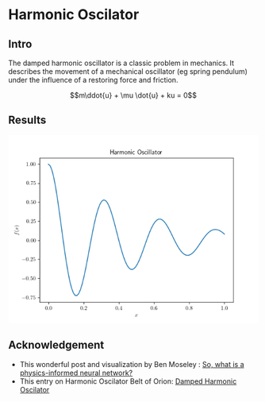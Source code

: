 # Harmonic Oscilator
## Intro
The damped harmonic oscillator is a classic problem in mechanics. It describes the movement of a mechanical oscillator (eg spring pendulum) under the influence of a restoring force and friction.
```math
m\ddot{u} + \mu \dot{u} + ku = 0
```

## Results
![logisticReg](/Harmonic_Oscilator/figures/predicted.png)

## Acknowledgement
- This wonderful post and visualization by Ben Moseley : [So, what is a physics-informed neural network?](https://benmoseley.blog/my-research/so-what-is-a-physics-informed-neural-network/)
- This entry on Harmonic Oscilator  Belt of Orion: [Damped Harmonic Oscilator](https://beltoforion.de/en/harmonic_oscillator/)
